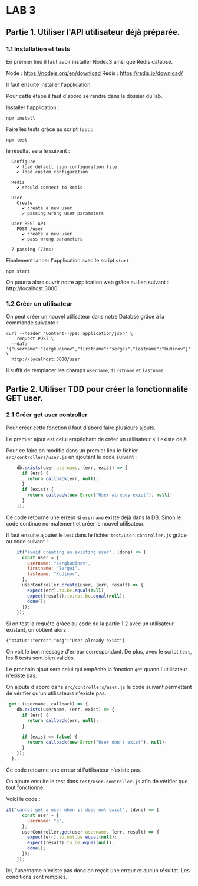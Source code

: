 # LAB 3

## Partie 1. Utiliser l'API utilisateur déjà préparée.

### 1.1 Installation et tests

En premier lieu il faut avoir installer NodeJS ainsi que Redis databse.

Node : https://nodejs.org/en/download
Redis : https://redis.io/download/

Il faut ensuite installer l'application.

Pour cette étape il faut d'abord se rendre dans le dossier du lab.

Installer l'application :

```CLI
npm install
```

Faire les tests grâce au script `test` :

```CLI
npm test
```

le résultat sera le suivant :

```CLI
  Configure
    ✔ load default json configuration file
    ✔ load custom configuration

  Redis
    ✔ should connect to Redis

  User
    Create
      ✔ create a new user
      ✔ passing wrong user parameters

  User REST API
    POST /user
      ✔ create a new user
      ✔ pass wrong parameters

  7 passing (73ms)
```

Finalement lancer l'application avec le script `start` :

```CLI
npm start
```

On pourra alors ouvrir notre application web grâce au lien suivant : http://localhost:3000

### 1.2 Créer un utilisateur

On peut créer un nouvel utilisateur dans notre Databse grâce à la commande suivante :

```CLI
curl --header "Content-Type: application/json" \
  --request POST \
  --data '{"username":"sergkudinov","firstname":"sergei","lastname":"kudinov"}' \
  http://localhost:3000/user
```

Il suffit de remplacer les champs `username`, `firstname` et `lastname`.

## Partie 2. Utiliser TDD pour créer la fonctionnalité GET user.

### 2.1 Créer get user controller

Pour créer cette fonction il faut d'abord faire plusieurs ajouts.

Le premier ajout est celui empêchant de créer un utilisateur s'il existe déjà.

Pour ce faire on modifie dans un premier lieu le fichier `src/controllers/user.js` en ajoutant le code suivant :

```javascript
    db.exists(user.username, (err, exist) => {
      if (err) {
        return callback(err, null);
      }
      if (exist) {
        return callback(new Error("User already exist"), null);
      }
    });
```

Ce code retourne une erreur si `username` existe déjà dans la DB. Sinon le code continue normalement et créer le nouvel utilisateur.

Il faut ensuite ajouter le test dans le fichier `test/user.controller.js` grâce au code suivant :

```javascript
    it("avoid creating an existing user", (done) => {
      const user = {
        username: "sergkudinov",
        firstname: "Sergei",
        lastname: "Kudinov",
      };
      userController.create(user, (err, result) => {
        expect(err).to.be.equal(null);
        expect(result).to.not.be.equal(null);
        done();
      });
    });
```
Si on test la requête grâce au code de la partie 1.2 avec un utilisateur existant, on obtient alors : 

``` CLI
{"status":"error","msg":"User already exist"}
```

On voit le bon message d'erreur correspondant. De plus, avec le script `test`, les 8 tests sont bien validés.

Le prochain ajout sera celui qui empêche la fonction `get` quand l'utilisateur n'existe pas.

On ajoute d'abord dans `src/controllers/user.js` le code suivant permettant de vérifier qu'un utilisateurs n'existe pas.

``` javascript
 get: (username, callback) => {
    db.exists(username, (err, exist) => {
      if (err) {
        return callback(err, null);
      }

      if (exist == false) {
        return callback(new Error("User don't exist"), null);
      }
    });
  },
```

Ce code retourne une erreur si l'utilisateur n'existe pas.

On ajoute ensuite le test dans `test/user.controller.js` afin de vérifier que tout fonctionne.

Voici le code :

``` javascript
it("cannot get a user when it does not exist", (done) => {
      const user = {
        username: "a",
      };
      userController.get(user.username, (err, result) => {
        expect(err).to.not.be.equal(null);
        expect(result).to.be.equal(null);
        done();
      });
    });
```

Ici, l'username n'existe pas donc on reçoit une erreur et aucun résultat. Les conditions sont remplies.